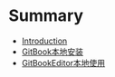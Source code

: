 # Summary

* [Introduction](README.md)
* [GitBook本地安装](GitBook本地安装.md)
* [GitBookEditor本地使用](gitbookeditorben-di-shi-yong.md)



